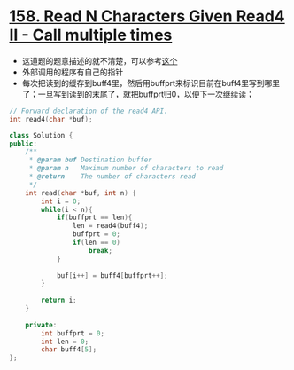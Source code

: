 # [158. Read N Characters Given Read4 II - Call multiple times](https://leetcode.com/problems/read-n-characters-given-read4-ii-call-multiple-times/description/)
* 这道题的题意描述的就不清楚，可以参考[这个](https://discuss.leetcode.com/topic/84442/the-missing-clarification-you-wish-the-question-provided/2)
* 外部调用的程序有自己的指针
*  每次把读到的缓存到buff4里，然后用buffprt来标识目前在buff4里写到哪里了；一旦写到读到的末尾了，就把buffprt归0，以便下一次继续读；

```c++
// Forward declaration of the read4 API.
int read4(char *buf);

class Solution {
public:
    /**
     * @param buf Destination buffer
     * @param n   Maximum number of characters to read
     * @return    The number of characters read
     */
    int read(char *buf, int n) {
        int i = 0;
        while(i < n){
            if(buffprt == len){
                len = read4(buff4);
                buffprt = 0;
                if(len == 0)
                    break;
            }
            
            buf[i++] = buff4[buffprt++];
        }
        
        return i;
    }
    
    private:
        int buffprt = 0;
        int len = 0;
        char buff4[5];
};
```
